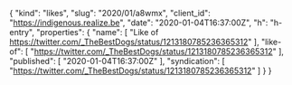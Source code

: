 {
  "kind": "likes",
  "slug": "2020/01/a8wmx",
  "client_id": "https://indigenous.realize.be",
  "date": "2020-01-04T16:37:00Z",
  "h": "h-entry",
  "properties": {
    "name": [
      "Like of https://twitter.com/_TheBestDogs/status/1213180785236365312"
    ],
    "like-of": [
      "https://twitter.com/_TheBestDogs/status/1213180785236365312"
    ],
    "published": [
      "2020-01-04T16:37:00Z"
    ],
    "syndication": [
      "https://twitter.com/_TheBestDogs/status/1213180785236365312"
    ]
  }
}
